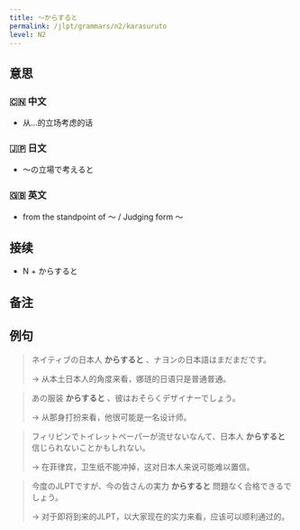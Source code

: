 ```yaml
---
title: 〜からすると
permalink: /jlpt/grammars/n2/karasuruto
level: N2
---
```


## 意思

### 🇨🇳 中文

- 从...的立场考虑的话

### 🇯🇵 日文

- 〜の立場で考えると

### 🇬🇧 英文

- from the standpoint of 〜 / Judging form 〜

## 接续

- N + からすると

## 备注


## 例句

> ネイティブの日本人 **からすると** 、ナヨンの日本語はまだまだです。
>
> → 从本土日本人的角度来看，娜琏的日语只是普通普通。

> あの服装 **からすると** 、彼はおそらくデザイナーでしょう。
>
> → 从那身打扮来看，他很可能是一名设计师。

> フィリピンでトイレットペーパーが流せないなんて、日本人 **からすると** 信じられないことかもしれない。
>
> → 在菲律宾，卫生纸不能冲掉，这对日本人来说可能难以置信。 

> 今度のJLPTですが、今の皆さんの実力 **からすると** 問題なく合格できるでしょう。
>
> → 对于即将到来的JLPT，以大家现在的实力来看，应该可以顺利通过的。

